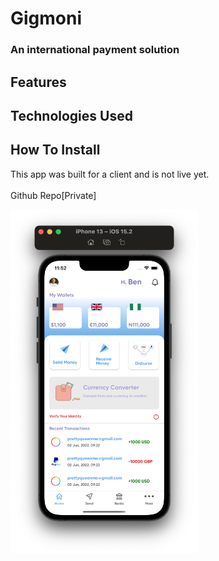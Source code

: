 # Gigmoni
### An international payment solution

## Features

## Technologies Used

## How To Install
This app was built for a client and is not live yet.
<br/>
<br/>
Github Repo[Private]


<p float="left">
<img src="IMG/gigmoni.png" width="300" height="550">
</p>
